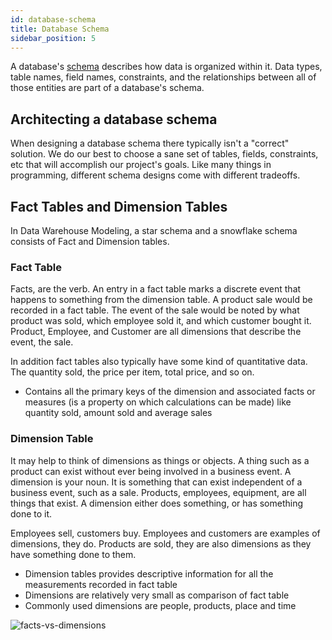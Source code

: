 ```yaml
---
id: database-schema
title: Database Schema
sidebar_position: 5
---
```


A database's [schema](https://www.ibm.com/topics/database-schema) describes how data is organized within it. Data types, table names, field names, constraints, and the relationships between all of those entities are part of a database's schema.

## Architecting a database schema

When designing a database schema there typically isn't a "correct" solution. We do our best to choose a sane set of tables, fields, constraints, etc that will accomplish our project's goals. Like many things in programming, different schema designs come with different tradeoffs.

## Fact Tables and Dimension Tables

In Data Warehouse Modeling, a star schema and a snowflake schema consists of Fact and Dimension tables.

### Fact Table

Facts, are the verb. An entry in a fact table marks a discrete event that happens to something from the dimension table. A product sale would be recorded in a fact table. The event of the sale would be noted by what product was sold, which employee sold it, and which customer bought it. Product, Employee, and Customer are all dimensions that describe the event, the sale.

In addition fact tables also typically have some kind of quantitative data. The quantity sold, the price per item, total price, and so on.

- Contains all the primary keys of the dimension and associated facts or measures (is a property on which calculations can be made) like quantity sold, amount sold and average sales

### Dimension Table

It may help to think of dimensions as things or objects. A thing such as a product can exist without ever being involved in a business event. A dimension is your noun. It is something that can exist independent of a business event, such as a sale. Products, employees, equipment, are all things that exist. A dimension either does something, or has something done to it.

Employees sell, customers buy. Employees and customers are examples of dimensions, they do. Products are sold, they are also dimensions as they have something done to them.

- Dimension tables provides descriptive information for all the measurements recorded in fact table
- Dimensions are relatively very small as comparison of fact table
- Commonly used dimensions are people, products, place and time

![facts-vs-dimensions](https://i.stack.imgur.com/aB9k9.jpg)
